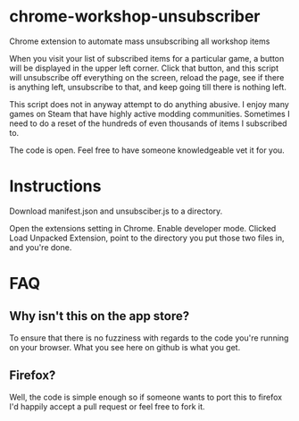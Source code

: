 # chrome-workshop-unsubscriber
Chrome extension to automate mass unsubscribing all workshop items

When you visit your list of subscribed items for a particular game, a button will be displayed in the upper left corner. Click that button, and this script will unsubscribe off everything on the screen, reload the page, see if there is anything left, unsubscribe to that, and keep going till there is nothing left.

This script does not in anyway attempt to do anything abusive. I enjoy many games on Steam that have highly active modding communities. Sometimes I need to do a reset of the hundreds of even thousands of items I subscribed to.

The code is open. Feel free to have someone knowledgeable vet it for you.

# Instructions

Download manifest.json and unsubsciber.js to a directory.

Open the extensions setting in Chrome. Enable developer mode. Clicked Load Unpacked Extension, point to the directory you put those two files in, and you're done.

# FAQ

## Why isn't this on the app store?

To ensure that there is no fuzziness with regards to the code you're running on your browser. What you see here on github is what you get.

## Firefox?

Well, the code is simple enough so if someone wants to port this to firefox I'd happily accept a pull request or feel free to fork it.
